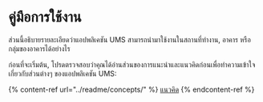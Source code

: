 # คู่มือการใช้งาน

ส่วนนี้อธิบายรายละเอียดว่าแอปพลิเคชัน UMS สามารถนำมาใช้งานในสถานที่ทำงาน, อาคาร หรือกลุ่มของอาคารได้อย่างไร

ก่อนที่จะเริ่มต้น, โปรดตรวจสอบว่าคุณได้อ่านส่วนของการแนะนำและแนวคิดก่อนเพื่อทำความเข้าใจเกี่ยวกับส่วนต่างๆ ของแอปพลิเคชัน UMS:

{% content-ref url="../readme/concepts/" %}
[แนวคิด](../readme/concepts/)
{% endcontent-ref %}
